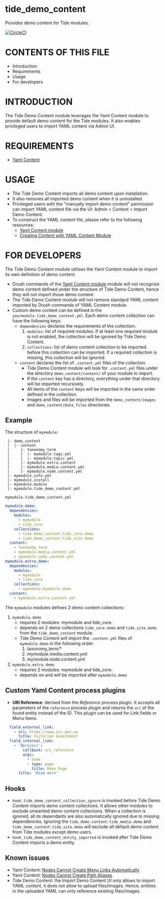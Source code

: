 # tide_demo_content
Provides demo content for Tide modules.

[![CircleCI](https://circleci.com/gh/dpc-sdp/tide_demo_content.svg?style=svg&circle-token=8fe0ec004dc0cb11eab05b2c62c65e1373060b03)](https://circleci.com/gh/dpc-sdp/tide_demo_content)

# CONTENTS OF THIS FILE
* Introduction
* Requirements
* Usage
* For developers

# INTRODUCTION
The Tide Demo Content module leverages the Yaml Content module to provide
default demo content for the Tide modules. It also enables privileged users
to import YAML content via Admin UI.

# REQUIREMENTS
* [Yaml Content](https://drupal.org/project/yaml_content)

# USAGE
* The Tide Demo Content imports all demo content upon installation.
* It also removes all imported demo content when it is uninstalled.
* Privileged users with the "manually import demo content" permission can
import YAML content file via the UI: Admin > Content > Import Demo Content.
* To construct the YAML content file, please refer to the following resources:
  * [Yaml Content module](https://drupal.org/project/yaml_content)
  * [Creating Content with YAML Content Module](https://www.mediacurrent.com/blog/creating-content-yaml-content-module/)

# FOR DEVELOPERS
The Tide Demo Content module utilises the Yaml Content module to import its
own definition of demo content.
* Drush commands of the [Yaml Content module](https://drupal.org/project/yaml_content)
module will not recognise demo content defined under the structure of Tide
Demo Content, hence they will not import those demo content.
* The Tide Demo Content module will not remove standard YAML content imported by
Drush commands of YAML Content module.
* Custom demo content can be defined in the `yourmodule.tide_demo_content.yml`.
Each demo content collection can have the following keys:
  * `dependencies` declares the requirements of the collection:
    1. `modules`: list of required modules. If at least one required module is
    not enabled, the collection will be ignored by Tide Demo Content.
    2. `collections`: list of demo content collection to be imported before
    this collection can be imported. If a required collection is missing, this
    collection will be ignored.
  * `content` declares the list of `.content.yml` files of the collection.
    * Tide Demo Content module will look for `.content.yml` files under the
    directory `demo_content/content/` of your module to import.
    * If the `content` key has a directory, everything under that directory
    will be imported recursively.
    * All items of the `content` keys will be imported in the same order defined
    in the collection.
    * Images and files will be imported from the `demo_content/images` and
    `demo_content/data_files` directories.

## Example
The structure of `mymodule`:
````
 |- demo_content
 |  |- content
 |     |- taxonomy_term
 |     |  |- mymodule.tags.yml
 |     |  |- mymodule.topic.yml
 |     |- mymodule.extra.content
 |     |- mymodule.media.content.yml
 |     |- mymodule.node.content.yml  
 |- mymodule.info.yml
 |- mymodule.install
 |- mymodule.module
 |- mymodule.tide_demo_content.yml   
````
`mymodule.tide_demo_content.yml`
````yaml
mymodule.demo:
  dependencies:
    modules:
      - mymodule
      - tide_core
    collections:
      - tide_demo_content:tide_core.demo
      - tide_demo_content:tide_site.demo
  content:
    - taxonomy_term
    - mymodule.media.content.yml
    - mymodule.node.content.yml
mymodule.extra_demo:
  dependencies:
    modules:
      - mymodule
      - tide_core
    collections:
      - mymodule:mymodule.demo
  content:
    - mymodule.extra.content.yml
````
The `mymodule` modules defines 2 demo content collections:
1. `mymodule.demo`
    * requires 2 modules: mymodule and tide_core.
    * depends on 2 demo collections `tide_core.demo` and `tide_site.demo` from
    the `tide_demo_content` module.
    * Tide Demo Content will import the `.content.yml` files of `mymodule.demo`
    in the following order:
      1. taxonomy_term/*
      2. mymodule.media.content.yml
      3. mymodule.node.content.yml
2. `mymodule.extra_demo`
    * requires 2 modules: mymodule and tide_core.
    * depends on and will be imported after `mymodule.demo`

## Custom Yaml Content process plugins
* **URI Reference**: derived from the *Reference* process plugin. It accepts all
parameters of the `reference` process plugin and returns the `uri` of the found
entity instead of the ID. This plugin can be used for Link fields or Menu items.
````yaml
  field_external_link:
    - uri: https://www.vic.gov.au
      title: Victorian Government
  field_internal_link:
    - '#process':
        callback: uri_reference
        args:
          - node
          - type: page
            title: Demo Page 
      title: 'Read more'  
````

## Hooks
* `hook_tide_demo_content_collection_ignore` is invoked before Tide Demo Content
  imports demo content collections. It allows other modules to exclude unwanted
  demo content collections. When a collection is ignored, all its dependants 
  are also automatically ignored due to missing dependencies. Ignoring the
  `tide_demo_content:tide_media.demo` and `tide_demo_content:tide_site.demo` 
  will exclude *all* default demo content from Tide modules except demo users.
* `hook_tide_demo_content_entity_imported` is invoked after Tide Demo Content
  imports a demo entity.

## Known issues
* Yaml Content: [Nodes Cannot Create Menu Links Automatically](https://www.drupal.org/node/2879468)
* Yaml Content: [Nodes Cannot Create Path Aliases](https://www.drupal.org/project/yaml_content/issues/2883434)
* Tide Demo Content: the Import Demo Content UI only allows to import YAML 
  content, it does not allow to upload files/images. Hence, entities in the 
  uploaded YAML can only reference existing files/images.
